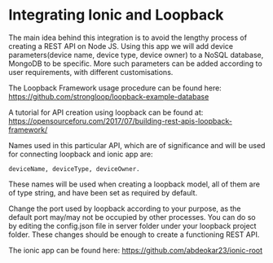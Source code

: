 # Integrating Ionic and Loopback

The main idea behind this integration is to avoid the lengthy process of creating a REST API on Node JS.
Using this app we will add device parameters(device name, device type, device owner) to a NoSQL database, MongoDB to be specific. More such parameters can be added according to user requirements, with different customisations.

The Loopback Framework usage procedure can be found here:
https://github.com/strongloop/loopback-example-database

A tutorial for API creation using loopback can be found at:
https://opensourceforu.com/2017/07/building-rest-apis-loopback-framework/

Names used in this particular API, which are of significance and will be used for connecting loopback and ionic app are:

    deviceName, deviceType, deviceOwner.

These names will be used when creating a loopback model, all of them are of type string, and have been set as required by default.

Change the port used by loopback according to your purpose, as the default port may/may not be occupied by other processes. You can do so by editing the config.json file in server folder under your loopback project folder. These changes should be enough to create a functioning REST API.

The ionic app can be found here:
https://github.com/abdeokar23/ionic-root
